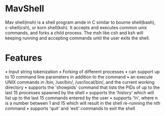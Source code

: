 # MavShell
Mav shell(msh) is a shell program amde in C similar to bourne shell(bash), c-shell(csh), or korn shell(ksh). It accepts and executes common unix commands, and forks a child process. The msh like csh and ksh will keeping running and accepting commands until the user exits the shell.
# Features
•	Input string tokenization
•	Forking of different processes 
•	can support up to 10 command line parameters in addition to the command
•	an execute UNIX commands in /bin, /usr/bin/, /usr/local/bin/, and the current working directory
•	supports the 'showpids' command that lists the PIDs of up to the last 15 processes spawned by the shell
•	supports the 'history' which will list up to the last 15 commands entered by the user
•	supports '!n', where n is a number between 1 and 15 which will result in the shell re-running the nth command
• supports 'quit' and 'exit' commands to exit the shell
